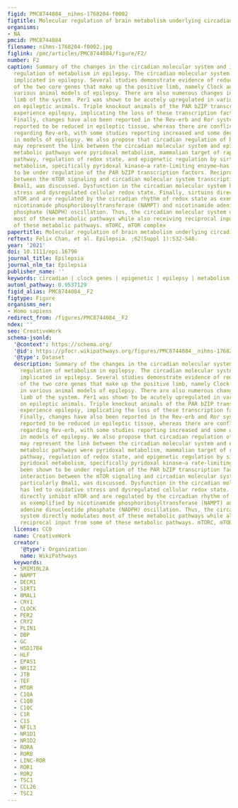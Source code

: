 ```yaml
---
figid: PMC8744084__nihms-1768204-f0002
figtitle: Molecular regulation of brain metabolism underlying circadian epilepsy
organisms:
- NA
pmcid: PMC8744084
filename: nihms-1768204-f0002.jpg
figlink: /pmc/articles/PMC8744084/figure/F2/
number: F2
caption: Summary of the changes in the circadian molecular system and its downstream
  regulation of metabolism in epilepsy. The circadian molecular system is intimately
  implicated in epilepsy. Several studies demonstrate evidence of reduced expression
  of the two core genes that make up the positive limb, namely Clock and Bmal1, in
  various animal models of epilepsy. There are also numerous changes in the negative
  limb of the system. Per1 was shown to be acutely upregulated in various studies
  on epileptic animals. Triple knockout animals of the PAR bZIP transcription factors
  experience epilepsy, implicating the loss of these transcription factors in epilepsy.
  Finally, changes have also been reported in the Rev-erb and Ror system. Ror was
  reported to be reduced in epileptic tissue, whereas there are conflicting results
  regarding Rev-erb, with some studies reporting increased and some decreased expression
  in models of epilepsy. We also propose that circadian regulation of brain metabolism
  may represent the link between the circadian molecular system and epilepsy. These
  metabolic pathways were pyridoxal metabolism, mammalian target of rapamycin (mTOR)
  pathway, regulation of redox state, and epigenetic regulation by sirtuins. The pyridoxal
  metabolism, specifically pyridoxal kinase—a rate-limiting enzyme—has been shown
  to be under regulation of the PAR bZIP transcription factors. Reciprocal interaction
  between the mTOR signaling and circadian molecular system transcription, particularly
  Bmal1, was discussed. Dysfunction in the circadian molecular system has led to oxidative
  stress and dysregulated cellular redox state. Finally, sirtuins directly inhibit
  mTOR and are regulated by the circadian rhythm of redox state as exemplified by
  nicotinamide phosphoribosyltransferase (NAMPT) and nicotinamide adenine dinucleotide
  phosphate (NADPH) oscillation. Thus, the circadian molecular system directly modulates
  most of these metabolic pathways while also receiving reciprocal input from some
  of these metabolic pathways. mTORC, mTOR complex
papertitle: Molecular regulation of brain metabolism underlying circadian epilepsy.
reftext: Felix Chan, et al. Epilepsia. ;62(Suppl 1):S32-S48.
year: '2021'
doi: 10.1111/epi.16796
journal_title: Epilepsia
journal_nlm_ta: Epilepsia
publisher_name: ''
keywords: circadian | clock genes | epigenetic | epilepsy | metabolism
automl_pathway: 0.9537129
figid_alias: PMC8744084__F2
figtype: Figure
organisms_ner:
- Homo sapiens
redirect_from: /figures/PMC8744084__F2
ndex: ''
seo: CreativeWork
schema-jsonld:
  '@context': https://schema.org/
  '@id': https://pfocr.wikipathways.org/figures/PMC8744084__nihms-1768204-f0002.html
  '@type': Dataset
  description: Summary of the changes in the circadian molecular system and its downstream
    regulation of metabolism in epilepsy. The circadian molecular system is intimately
    implicated in epilepsy. Several studies demonstrate evidence of reduced expression
    of the two core genes that make up the positive limb, namely Clock and Bmal1,
    in various animal models of epilepsy. There are also numerous changes in the negative
    limb of the system. Per1 was shown to be acutely upregulated in various studies
    on epileptic animals. Triple knockout animals of the PAR bZIP transcription factors
    experience epilepsy, implicating the loss of these transcription factors in epilepsy.
    Finally, changes have also been reported in the Rev-erb and Ror system. Ror was
    reported to be reduced in epileptic tissue, whereas there are conflicting results
    regarding Rev-erb, with some studies reporting increased and some decreased expression
    in models of epilepsy. We also propose that circadian regulation of brain metabolism
    may represent the link between the circadian molecular system and epilepsy. These
    metabolic pathways were pyridoxal metabolism, mammalian target of rapamycin (mTOR)
    pathway, regulation of redox state, and epigenetic regulation by sirtuins. The
    pyridoxal metabolism, specifically pyridoxal kinase—a rate-limiting enzyme—has
    been shown to be under regulation of the PAR bZIP transcription factors. Reciprocal
    interaction between the mTOR signaling and circadian molecular system transcription,
    particularly Bmal1, was discussed. Dysfunction in the circadian molecular system
    has led to oxidative stress and dysregulated cellular redox state. Finally, sirtuins
    directly inhibit mTOR and are regulated by the circadian rhythm of redox state
    as exemplified by nicotinamide phosphoribosyltransferase (NAMPT) and nicotinamide
    adenine dinucleotide phosphate (NADPH) oscillation. Thus, the circadian molecular
    system directly modulates most of these metabolic pathways while also receiving
    reciprocal input from some of these metabolic pathways. mTORC, mTOR complex
  license: CC0
  name: CreativeWork
  creator:
    '@type': Organization
    name: WikiPathways
  keywords:
  - SMIM10L2A
  - NAMPT
  - DECR1
  - SIRT1
  - BMAL1
  - CRY1
  - CLOCK
  - PER2
  - CRY2
  - PLIN1
  - DBP
  - GC
  - HSD17B4
  - HLF
  - EPAS1
  - NR1I2
  - JTB
  - TEF
  - MTOR
  - C1QA
  - C1QB
  - C1QC
  - C1R
  - C1S
  - NFIL3
  - NR1D1
  - NR1D2
  - RORA
  - RORB
  - LINC-ROR
  - ROR1
  - ROR2
  - TSC1
  - CCL26
  - TSC2
---
```

